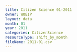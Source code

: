 ```yaml
---
title: Citizen Science 01-2011
owner: WOEIP
layout: data
month: 01
year: 2011
categories: CitizenScience
resourceType: shift_by_month
fileName: 2011-01.csv
---
```

